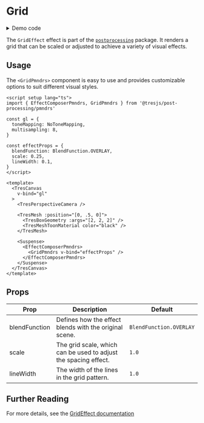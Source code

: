 # Grid

<DocsDemo>
  <GridDemo />
</DocsDemo>

<details>
  <summary>Demo code</summary>

  <<< @/.vitepress/theme/components/pmdrs/GridDemo.vue{0}
</details>

The `GridEffect` effect is part of the [`postprocessing`](https://pmndrs.github.io/postprocessing/public/docs/class/src/effects/GridEffect.js~GridEffect.html) package.
It renders a grid that can be scaled or adjusted to achieve a variety of visual effects.

## Usage

The `<GridPmndrs>` component is easy to use and provides customizable options to suit different visual styles.

```vue{2,9-13,27-31}
<script setup lang="ts">
import { EffectComposerPmndrs, GridPmndrs } from '@tresjs/post-processing/pmndrs'

const gl = {
  toneMapping: NoToneMapping,
  multisampling: 8,
}

const effectProps = {
  blendFunction: BlendFunction.OVERLAY,
  scale: 0.25,
  lineWidth: 0.1,
}
</script>

<template>
  <TresCanvas
    v-bind="gl"
  >
    <TresPerspectiveCamera />

    <TresMesh :position="[0, .5, 0]">
      <TresBoxGeometry :args="[2, 2, 2]" />
      <TresMeshToonMaterial color="black" />
    </TresMesh>

    <Suspense>
      <EffectComposerPmndrs>
        <GridPmndrs v-bind="effectProps" />
      </EffectComposerPmndrs>
    </Suspense>
  </TresCanvas>
</template>
```

## Props

| Prop          | Description                                                         | Default                     |
| ------------- | ------------------------------------------------------------------- | --------------------------- |
| blendFunction | Defines how the effect blends with the original scene.             | `BlendFunction.OVERLAY`        |
| scale         | The grid scale, which can be used to adjust the spacing effect.     | `1.0`                       |
| lineWidth     | The width of the lines in the grid pattern.                                | `1.0`                       |

## Further Reading
For more details, see the [GridEffect documentation](https://pmndrs.github.io/postprocessing/public/docs/class/src/effects/GridEffect.js~GridEffect.html)
